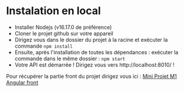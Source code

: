 # Instalation en local
   - Installer Nodejs (v16.17.0 de préférence) 
   - Cloner le projet github sur votre appareil
   - Dirigez vous dans le dossier du projet à la racine et exécuter la commande  `npm install` 
   - Ensuite, après l'installation de toutes les dépendances : exécuter la commande dans le même dossier : `npm start` 
   - Votre API est démarrée ! Dirigez vous vers http://localhost:8010/ !

Pour récupérer la partie front du projet dirigez vous ici : 
[Mini Projet M1 Angular front](https://github.com/quentinhoareau)